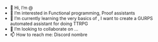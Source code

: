 - 👋 Hi, I’m @
- 👀 I’m interested in Functional programming, Proof assistants
- 🌱 I’m currently learning the very basics of , I want to create a GURPS automated assistant for doing TTRPG
- 💞️ I’m looking to collaborate on ...
- 📫 How to reach me: Discord nombre

<!---
nombre is a ✨ special ✨ repository because its `README.md` (this file) appears on your GitHub profile.
You can click the Preview link to take a look at your changes.
--->
